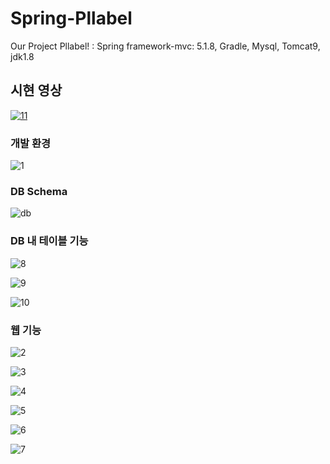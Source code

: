 # Spring-Pllabel
Our Project Pllabel! : Spring framework-mvc: 5.1.8, Gradle, Mysql, Tomcat9, jdk1.8

## 시현 영상
[![11](https://user-images.githubusercontent.com/40621689/82152480-6a106180-989c-11ea-971c-1e688b233394.PNG)](https://www.youtube.com/watch?v=sKaakBAatlA&feature=youtu.be)


### 개발 환경
![1](https://user-images.githubusercontent.com/40621689/82152296-1f421a00-989b-11ea-97df-e7e2996e0dd8.PNG)


### DB Schema
![db](https://user-images.githubusercontent.com/40621689/82152189-96c37980-989a-11ea-8528-06e638fb1627.PNG)


### DB 내 테이블 기능
![8](https://user-images.githubusercontent.com/40621689/82152247-e3a75000-989a-11ea-8400-994382dfdca4.PNG)

![9](https://user-images.githubusercontent.com/40621689/82152258-ed30b800-989a-11ea-9eb3-c69ac69d3913.PNG)

![10](https://user-images.githubusercontent.com/40621689/82152269-f752b680-989a-11ea-9775-08218428dcda.PNG)


### 웹 기능
![2](https://user-images.githubusercontent.com/40621689/82152315-38e36180-989b-11ea-9498-6ffb99d835df.PNG)

![3](https://user-images.githubusercontent.com/40621689/82152317-3a148e80-989b-11ea-9359-073ff6fb839b.PNG)

![4](https://user-images.githubusercontent.com/40621689/82152318-3aad2500-989b-11ea-8d8d-c0a18bcac5ea.PNG)

![5](https://user-images.githubusercontent.com/40621689/82152319-3b45bb80-989b-11ea-824c-f1b7be842230.PNG)

![6](https://user-images.githubusercontent.com/40621689/82152320-3bde5200-989b-11ea-8b94-679b95d4bc9c.PNG)

![7](https://user-images.githubusercontent.com/40621689/82152321-3c76e880-989b-11ea-96d9-6e1a5e206fc8.PNG)
